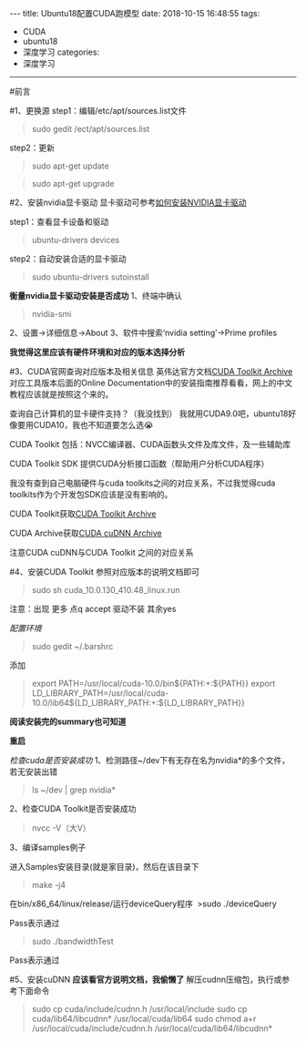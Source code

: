 ﻿﻿﻿﻿﻿﻿﻿﻿﻿﻿﻿﻿﻿﻿﻿﻿﻿﻿﻿---title: Ubuntu18配置CUDA跑模型date: 2018-10-15 16:48:55tags:- CUDA- ubuntu18- 深度学习categories:- 深度学习---#前言#1、更换源step1：编辑/etc/apt/sources.list文件>sudo gedit /ect/apt/sources.liststep2：更新>sudo apt-get update>sudo apt-get upgrade#2、安装nvidia显卡驱动显卡驱动可参考[如何安装NVIDIA显卡驱动](https://linuxconfig.org/how-to-inatall-the-nvidia-drivers-on-ubuntu-18-04-bionic-beaver-linux#h8-manual-install-using-the-official-nvidia-com-driver)step1：查看显卡设备和驱动>ubuntu-drivers devicesstep2：自动安装合适的显卡驱动>sudo ubuntu-drivers sutoinstall**衡量nvidia显卡驱动安装是否成功**1、终端中确认>nvidia-smi2、设置->详细信息->About3、软件中搜索‘nvidia setting’->Prime profiles**我觉得这里应该有硬件环境和对应的版本选择分析**#3、CUDA官网查询对应版本及相关信息英伟达官方文档[CUDA Toolkit Archive](https://developer.nvidia.com/cuda-toolkit-archive)对应工具版本后面的Online Documentation中的安装指南推荐看看，网上的中文教程应该就是按照这个来的。查询自己计算机的显卡硬件支持？（我没找到）我就用CUDA9.0吧，ubuntu18好像要用CUDA10，我也不知道要怎么选😭CUDA Toolkit 包括：NVCC编译器、CUDA函数头文件及库文件，及一些辅助库CUDA Toolkit SDK 提供CUDA分析接口函数（帮助用户分析CUDA程序）我没有查到自己电脑硬件与cuda toolkits之间的对应关系，不过我觉得cuda toolkits作为个开发包SDK应该是没有影响的。CUDA Toolkit获取[CUDA Toolkit Archive](https://developer.nvidia.com/cuda-toolkit-archive)CUDA Archive获取[CUDA cuDNN Archive](https://developer.nvidia.com/rdp/cudnn-archive)注意CUDA cuDNN与CUDA Toolkit 之间的对应关系#4、安装CUDA Toolkit参照对应版本的说明文档即可>sudo sh cuda_10.0.130_410.48_linux.run注意：出现 更多  点q  accept  驱动不装 其余yes*配置环境*>sudo gedit ~/.barshrc添加>export PATH=/usr/local/cuda-10.0/bin${PATH:+:${PATH}}>export LD_LIBRARY_PATH=/usr/local/cuda-10.0/lib64${LD_LIBRARY_PATH:+:${LD_LIBRARY_PATH}}**阅读安装完的summary也可知道****重启***检查cuda是否安装成功*1、检测路径~/dev下有无存在名为nvidia*的多个文件，若无安装出错>ls ~/dev | grep nvidia*2、检查CUDA Toolkit是否安装成功>nvcc -V（大V）3、编译samples例子进入Samples安装目录(就是家目录)，然后在该目录下>make -j4在bin/x86_64/linux/release/运行deviceQuery程序 >sudo ./deviceQueryPass表示通过>sudo ./bandwidthTestPass表示通过#5、安装cuDNN**应该看官方说明文档，我偷懒了**解压cudnn压缩包，执行或参考下面命令>sudo cp cuda/include/cudnn.h  /usr/local/include>sudo cp cuda/lib64/libcudnn* /usr/local/cuda/lib64>sudo chmod a+r /usr/local/cuda/include/cudnn.h /usr/local/cuda/lib64/libcudnn*